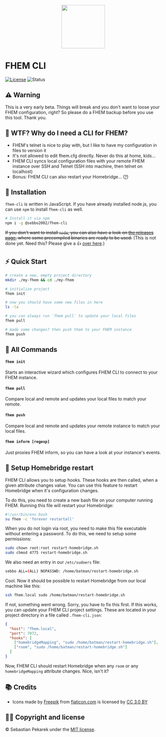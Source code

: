 <p align="center">
  <img width="140" height="140" src="https://d.sebbo.net/tools-NsTkJ9Zqkg.svg">
</p>

# FHEM CLI

[![License](https://img.shields.io/badge/license-MIT-blue.svg?style=flat-square)](LICENSE)
![Status](https://git-badges.sebbo.net/94/master/build)


## ⚠️ Warning
This is a very early beta. Things will break and you don't want to loose your FHEM configuration, right? So please do a FHEM backup before you use this tool. Thank you.


## 🤨 WTF? Why do I need a CLI for FHEM?
- FHEM's telnet is nice to play with, but I like to have my configuration in files to version it
- It's not allowed to edit fhem.cfg directly. Never do this at home, kids…
- FHEM CLI syncs local configuration files with your remote FHEM instance over SSH and Telnet (SSH into machine, then telnet on localhost)
- Bonus: FHEM CLI can also restart your Homebridge… ([?](https://github.com/sebbo2002/fhem-cli#-setup-homebridge-restart))


## 🔧 Installation

`fhem-cli` is written in JavaScript. If you have already installed node.js, you can use `npm` to install `fhem-cli` as well.
```bash
# Install it via npm
npm i -g @sebbo2002/fhem-cli
```

~~If you don't want to install `node`, you can also have a look on [the releases page](https://github.com/sebbo2002/fhem-cli/releases), where some precompiled binaries are ready to be used.~~ (This is not done yet. Need this? Please give a 👍 [over here](https://github.com/sebbo2002/fhem-cli/issues/8).)


## ⚡️ Quick Start

```bash
# create a new, empty project directory
mkdir ./my-fhem && cd ./my-fhem

# initialize project
fhem init

# now you should have some new files in here
ls -la

# you can always run `fhem pull` to update your local files
fhem pull

# made some changes? then push them to your FHEM instance
fhem push
```


## 📑 All Commands

#### `fhem init`
Starts an interactive wizard which configures FHEM CLI to connect to your FHEM instance. 

#### `fhem pull`
Compare local and remote and updates your local files to match your remote.

#### `fhem push`
Compare local and remote and updates your remote instance to match your local files.

#### `fhem inform [regexp]`
Just proxies FHEM inform, so you can have a look at your instance's events.


## 🔁 Setup Homebridge restart

FHEM CLI allows you to setup hooks. These hooks are then called, when a given attribute changes value. You can use this feature to restart Homebridge when it's configuration changes.

To do this, you need to create a new bash file on your computer running FHEM. Running this file will restart your Homebridge:

```bash
#!/usr/bin/env bash
su fhem -c 'forever restartall'
```

When you do not login via root, you need to make this file executable without entering a password. To do this, we need to setup some permissions:

```bash
sudo chown root:root restart-homebridge.sh
sudo chmod 4775 restart-homebridge.sh
```

We also need an entry in our `/etc/sudoers` file:

```bash
sebbo ALL=(ALL) NOPASSWD: /home/batman/restart-homebridge.sh
```

Cool. Now it should be possible to restart Homebridge from our local machine like this:

```bash
ssh fhem.local sudo /home/batman/restart-homebridge.sh
```

If not, something went wrong. Sorry, you have to fix this first. If this works, you can update your FHEM CLI project settings. These are located in your project directory in a file called `.fhem-cli.json`:

```json
{
  "host": "fhem.local",
  "port": 7072,
  "hooks": [
  	["homebridgeMapping", "sudo /home/batman/restart-homebridge.sh"],
  	["room", "sudo /home/batman/restart-homebridge.sh"]
  ]
}
```

Now, FHEM CLI should restart Homebridge when any `room` or any `homebridgeMapping` attribute changes. Nice, isn't it?

## 📚 Credits

- Icons made by [Freepik](http://www.freepik.com) from [flaticon.com](https://www.flaticon.com/) is licensed by [CC 3.0 BY](http://creativecommons.org/licenses/by/3.0/)


## 👨‍🔧 Copyright and license

&copy; Sebastian Pekarek under the [MIT license](LICENSE).
